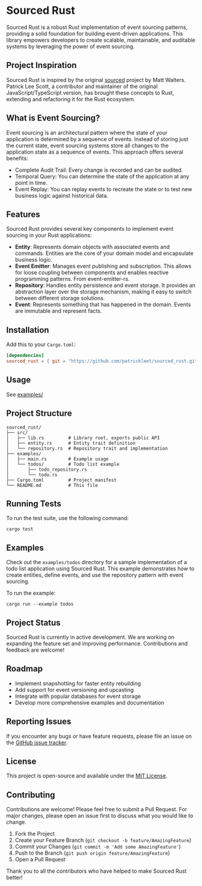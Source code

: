 # Sourced Rust

Sourced Rust is a robust Rust implementation of event sourcing patterns, providing a solid foundation for building event-driven applications. This library empowers developers to create scalable, maintainable, and auditable systems by leveraging the power of event sourcing.

## Project Inspiration

Sourced Rust is inspired by the original [sourced](https://github.com/mateodelnorte/sourced) project by Matt Walters. Patrick Lee Scott, a contributor and maintainer of the original JavaScript/TypeScript version, has brought these concepts to Rust, extending and refactoring it for the Rust ecosystem.

## What is Event Sourcing?

Event sourcing is an architectural pattern where the state of your application is determined by a sequence of events. Instead of storing just the current state, event sourcing systems store all changes to the application state as a sequence of events. This approach offers several benefits:

- Complete Audit Trail: Every change is recorded and can be audited.
- Temporal Query: You can determine the state of the application at any point in time.
- Event Replay: You can replay events to recreate the state or to test new business logic against historical data.

## Features

Sourced Rust provides several key components to implement event sourcing in your Rust applications:

- **Entity**: Represents domain objects with associated events and commands. Entities are the core of your domain model and encapsulate business logic.
- **Event Emitter**: Manages event publishing and subscription. This allows for loose coupling between components and enables reactive programming patterns. From event-emitter-rs.
- **Repository**: Handles entity persistence and event storage. It provides an abstraction layer over the storage mechanism, making it easy to switch between different storage solutions.
- **Event**: Represents something that has happened in the domain. Events are immutable and represent facts.

## Installation

Add this to your `Cargo.toml`:

```toml
[dependencies]
sourced_rust = { git = "https://github.com/patrickleet/sourced_rust.git" }
```

## Usage

See [examples/](https://github.com/patrickleet/sourced_rust/tree/main/examples)

## Project Structure

```
sourced_rust/
├── src/
│   ├── lib.rs         # Library root, exports public API
│   ├── entity.rs      # Entity trait definition
│   └── repository.rs  # Repository trait and implementation
├── examples/
│   ├── main.rs        # Example usage
│   └── todos/         # Todo list example
│       ├── todo_repository.rs
│       └── todo.rs
├── Cargo.toml         # Project manifest
└── README.md          # This file
```

## Running Tests

To run the test suite, use the following command:

```
cargo test
```

## Examples

Check out the `examples/todos` directory for a sample implementation of a todo list application using Sourced Rust. This example demonstrates how to create entities, define events, and use the repository pattern with event sourcing.

To run the example:

```
cargo run --example todos
```

## Project Status

Sourced Rust is currently in active development. We are working on expanding the feature set and improving performance. Contributions and feedback are welcome!

## Roadmap

- Implement snapshotting for faster entity rebuilding
- Add support for event versioning and upcasting
- Integrate with popular databases for event storage
- Develop more comprehensive examples and documentation

## Reporting Issues

If you encounter any bugs or have feature requests, please file an issue on the [GitHub issue tracker](https://github.com/patrickleet/sourced_rust/issues).

## License

This project is open-source and available under the [MIT License](LICENSE).

## Contributing

Contributions are welcome! Please feel free to submit a Pull Request. For major changes, please open an issue first to discuss what you would like to change.

1. Fork the Project
2. Create your Feature Branch (`git checkout -b feature/AmazingFeature`)
3. Commit your Changes (`git commit -m 'Add some AmazingFeature'`)
4. Push to the Branch (`git push origin feature/AmazingFeature`)
5. Open a Pull Request

Thank you to all the contributors who have helped to make Sourced Rust better!
